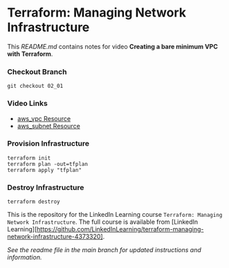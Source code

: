 # Terraform: Managing Network Infrastructure
This _README.md_ contains notes for video **Creating a bare minimum VPC with Terraform**.

### Checkout Branch
```shell
git checkout 02_01
```

### Video Links
- [aws_vpc Resource](https://registry.terraform.io/providers/hashicorp/aws/latest/docs/resources/vpc)
- [aws_subnet Resource](https://registry.terraform.io/providers/hashicorp/aws/latest/docs/resources/subnet)

### Provision Infrastructure
```hcl
terraform init
terraform plan -out=tfplan
terraform apply "tfplan"
```

### Destroy Infrastructure
```hcl
terraform destroy
```

This is the repository for the LinkedIn Learning course `Terraform: Managing Network Infrastructure`. The full course is available from [LinkedIn Learning][https://github.com/LinkedInLearning/terraform-managing-network-infrastructure-4373320].


_See the readme file in the main branch for updated instructions and information._
